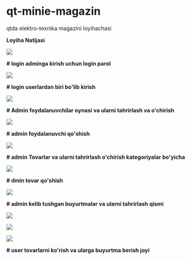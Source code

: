 # qt-minie-magazin
qtda elektro-texnika magazini loyihachasi


**Loyiha Natijasi**

![](images/Aspose.Words.874a54b2-73a3-46e2-90af-9348ed0e6d50.001.png) 

**# login adminga kirish uchun login parol**

![](images/Aspose.Words.874a54b2-73a3-46e2-90af-9348ed0e6d50.002.png)

**# login userlardan biri bo'lib kirish**     

![](images/Aspose.Words.874a54b2-73a3-46e2-90af-9348ed0e6d50.003.png)

**# Admin foydalanuvchilar oynasi va ularni tahrirlash va o'chirish**

![](images/Aspose.Words.874a54b2-73a3-46e2-90af-9348ed0e6d50.004.png)

**# admin foydalanuvchi qo'shish**

![](images/Aspose.Words.874a54b2-73a3-46e2-90af-9348ed0e6d50.005.png)

**# admin Tovarlar va ularni tahrirlash o'chirish kategoriyalar bo'yicha**

![](images/Aspose.Words.874a54b2-73a3-46e2-90af-9348ed0e6d50.006.png)

**# dmin tovar qo'shish**

![](images/Aspose.Words.874a54b2-73a3-46e2-90af-9348ed0e6d50.007.png)

**# admin kelib tushgan buyurtmalar va ularni tahrirlash qismi**

![](images/Aspose.Words.874a54b2-73a3-46e2-90af-9348ed0e6d50.008.png)

![](images/Aspose.Words.874a54b2-73a3-46e2-90af-9348ed0e6d50.009.png)

![](images/Aspose.Words.874a54b2-73a3-46e2-90af-9348ed0e6d50.010.png)

**# user tovarlarni ko'rish va ularga buyurtma berish joyi**


